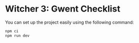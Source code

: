 # Witcher 3: Gwent Checklist

You can set up the project easily using the following command:

```bash
npm ci
npm run dev
````
